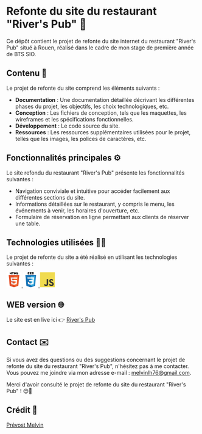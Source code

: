 # Refonte du site du restaurant "River's Pub" 🍴

Ce dépôt contient le projet de refonte du site internet du restaurant "River's Pub" situé à Rouen, réalisé dans le cadre de mon stage de première année de BTS SIO.

## Contenu 🧬

Le projet de refonte du site comprend les éléments suivants :

- **Documentation** : Une documentation détaillée décrivant les différentes phases du projet, les objectifs, les choix technologiques, etc.
- **Conception** : Les fichiers de conception, tels que les maquettes, les wireframes et les spécifications fonctionnelles.
- **Développement** : Le code source du site.
- **Ressources** : Les ressources supplémentaires utilisées pour le projet, telles que les images, les polices de caractères, etc.

## Fonctionnalités principales ⚙️

Le site refondu du restaurant "River's Pub" présente les fonctionnalités suivantes :

- Navigation conviviale et intuitive pour accéder facilement aux différentes sections du site.
- Informations détaillées sur le restaurant, y compris le menu, les événements à venir, les horaires d'ouverture, etc.
- Formulaire de réservation en ligne permettant aux clients de réserver une table.

## Technologies utilisées 👨‍💻

Le projet de refonte du site a été réalisé en utilisant les technologies suivantes : <br>

<a href="https://www.w3.org/html/" target="_blank" rel="noreferrer"> <img src="https://raw.githubusercontent.com/devicons/devicon/master/icons/html5/html5-original-wordmark.svg" alt="html5" width="40" height="40"/> </a>
<a href="https://www.w3schools.com/css/" target="_blank" rel="noreferrer"> <img src="https://raw.githubusercontent.com/devicons/devicon/master/icons/css3/css3-original-wordmark.svg" alt="css3" width="40" height="40"/> </a>
<a href="https://developer.mozilla.org/en-US/docs/Web/JavaScript" target="_blank" rel="noreferrer"> <img src="https://raw.githubusercontent.com/devicons/devicon/master/icons/javascript/javascript-original.svg" alt="javascript" width="40" height="40"/> </a>

## WEB version 🌐

Le site est en live ici 👉 [River's Pub](https://nxritsu.github.io/River-s-Pub-Website/index.html)
## Contact ✉️

Si vous avez des questions ou des suggestions concernant le projet de refonte du site du restaurant "River's Pub", n'hésitez pas à me contacter. Vous pouvez me joindre via mon adresse e-mail : melvinlh76@gmail.com.

Merci d'avoir consulté le projet de refonte du site du restaurant "River's Pub" ! 😊🍻

## Crédit 🔗
[Prévost Melvin](https://github.com/NxRitsu)

